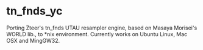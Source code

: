 # tn_fnds_yc
Porting Zteer's tn_fnds UTAU resampler engine, based on Masaya Morisei's WORLD lib.,
to *nix environment. Currently works on Ubuntu Linux, Mac OSX and MingGW32.
